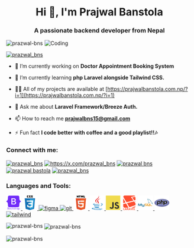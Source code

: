 <h1 align="center">Hi 👋, I'm Prajwal Banstola</h1>
<h3 align="center">A passionate backend developer from Nepal</h3>
<img align="right" alt="Coding" width="400" src="https://64.media.tumblr.com/2d0af9c90d1b1107313cc20bda01548a/tumblr_outwxnanpp1u79o2lo1_640.gifv" />

<p align="left"> <img src="https://komarev.com/ghpvc/?username=prazwal-bns&label=Profile%20views&color=0e75b6&style=flat" alt="prazwal-bns" /> </p>

<p align="left"> <a href="https://twitter.com/prazwal_bns" target="blank"><img src="https://img.shields.io/twitter/follow/prazwal_bns?logo=twitter&style=for-the-badge" alt="prazwal_bns" /></a> </p>

- 🔭 I’m currently working on **Doctor Appointment Booking System**

- 🌱 I’m currently learning **php Laravel alongside Tailwind CSS.**

- 👨‍💻 All of my projects are available at [https://prajwalbanstola.com.np/?i=1](https://prajwalbanstola.com.np/?i=1)

- 💬 Ask me about **Laravel Framework/Breeze Auth.**

- 📫 How to reach me **prajwalbns15@gmail.com**

- ⚡ Fun fact **I code better with coffee and a good playlist!!🎶**

<h3 align="left">Connect with me:</h3>
<p align="left">
<a href="https://twitter.com/prazwal_bns" target="blank"><img align="center" src="https://raw.githubusercontent.com/rahuldkjain/github-profile-readme-generator/master/src/images/icons/Social/twitter.svg" alt="prazwal_bns" height="30" width="40" /></a>
<a href="https://linkedin.com/in/https://x.com/prazwal_bns" target="blank"><img align="center" src="https://raw.githubusercontent.com/rahuldkjain/github-profile-readme-generator/master/src/images/icons/Social/linked-in-alt.svg" alt="https://x.com/prazwal_bns" height="30" width="40" /></a>
<a href="https://stackoverflow.com/users/prazwal bns" target="blank"><img align="center" src="https://raw.githubusercontent.com/rahuldkjain/github-profile-readme-generator/master/src/images/icons/Social/stack-overflow.svg" alt="prazwal bns" height="30" width="40" /></a>
<a href="https://fb.com/prazwal bastola" target="blank"><img align="center" src="https://raw.githubusercontent.com/rahuldkjain/github-profile-readme-generator/master/src/images/icons/Social/facebook.svg" alt="prazwal bastola" height="30" width="40" /></a>
<a href="https://instagram.com/prazwal_bns" target="blank"><img align="center" src="https://raw.githubusercontent.com/rahuldkjain/github-profile-readme-generator/master/src/images/icons/Social/instagram.svg" alt="prazwal_bns" height="30" width="40" /></a>
</p>

<h3 align="left">Languages and Tools:</h3>
<p align="left"> <a href="https://getbootstrap.com" target="_blank" rel="noreferrer"> <img src="https://raw.githubusercontent.com/devicons/devicon/master/icons/bootstrap/bootstrap-plain-wordmark.svg" alt="bootstrap" width="40" height="40"/> </a> <a href="https://www.w3schools.com/css/" target="_blank" rel="noreferrer"> <img src="https://raw.githubusercontent.com/devicons/devicon/master/icons/css3/css3-original-wordmark.svg" alt="css3" width="40" height="40"/> </a> <a href="https://www.figma.com/" target="_blank" rel="noreferrer"> <img src="https://www.vectorlogo.zone/logos/figma/figma-icon.svg" alt="figma" width="40" height="40"/> </a> <a href="https://git-scm.com/" target="_blank" rel="noreferrer"> <img src="https://www.vectorlogo.zone/logos/git-scm/git-scm-icon.svg" alt="git" width="40" height="40"/> </a> <a href="https://www.w3.org/html/" target="_blank" rel="noreferrer"> <img src="https://raw.githubusercontent.com/devicons/devicon/master/icons/html5/html5-original-wordmark.svg" alt="html5" width="40" height="40"/> </a> <a href="https://www.java.com" target="_blank" rel="noreferrer"> <img src="https://raw.githubusercontent.com/devicons/devicon/master/icons/java/java-original.svg" alt="java" width="40" height="40"/> </a> <a href="https://developer.mozilla.org/en-US/docs/Web/JavaScript" target="_blank" rel="noreferrer"> <img src="https://raw.githubusercontent.com/devicons/devicon/master/icons/javascript/javascript-original.svg" alt="javascript" width="40" height="40"/> </a> <a href="https://laravel.com/" target="_blank" rel="noreferrer"> <img src="https://raw.githubusercontent.com/devicons/devicon/master/icons/laravel/laravel-plain-wordmark.svg" alt="laravel" width="40" height="40"/> </a> <a href="https://www.mysql.com/" target="_blank" rel="noreferrer"> <img src="https://raw.githubusercontent.com/devicons/devicon/master/icons/mysql/mysql-original-wordmark.svg" alt="mysql" width="40" height="40"/> </a> <a href="https://www.php.net" target="_blank" rel="noreferrer"> <img src="https://raw.githubusercontent.com/devicons/devicon/master/icons/php/php-original.svg" alt="php" width="40" height="40"/> </a> <a href="https://tailwindcss.com/" target="_blank" rel="noreferrer"> <img src="https://www.vectorlogo.zone/logos/tailwindcss/tailwindcss-icon.svg" alt="tailwind" width="40" height="40"/> </a> </p>

<p><img align="left" src="https://github-readme-stats.vercel.app/api/top-langs?username=prazwal-bns&show_icons=true&locale=en&layout=compact" alt="prazwal-bns" /></p>

<p>&nbsp;<img align="center" src="https://github-readme-stats.vercel.app/api?username=prazwal-bns&show_icons=true&locale=en" alt="prazwal-bns" /></p>

<p><img align="center" src="https://github-readme-streak-stats.herokuapp.com/?user=prazwal-bns&" alt="prazwal-bns" /></p>
